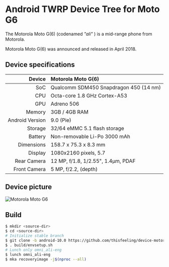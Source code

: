 # Android TWRP Device Tree for Moto G6

The Motorola Moto G(6) (codenamed _"ali"_ ) is a mid-range phone from Motorola.

Motorola Moto G(6) was announced and released in April 2018.

## Device specifications

| Device          | Motorola Moto G(6)
| --------------: | :---------------------------------------------- 
| SoC             | Qualcomm SDM450 Snapdragon 450 (14 nm)
| CPU             | Octa-core 1.8 GHz Cortex-A53
| GPU             | Adreno 506
| Memory          | 3GB / 4GB RAM
| Android Version | 9.0 (Pie)
| Storage         | 32/64 eMMC 5.1 flash storage
| Battery         | Non-removable Li-Po 3000 mAh
| Dimensions      | 158.7 x 75.3 x 8.3 mm
| Display         | 1080x2160 pixels, 5.7
| Rear Camera     | 12 MP, f/1.8, 1/2.55", 1.4µm, PDAF
| Front Camera    | 5 MP, f/2.2, (depth)

## Device picture

![Motorola Moto G6](https://brmotorola.vteximg.com.br/arquivos/ids/159972-700-700/01-moto-g6-indigo.png "Motorola Moto G6")


## Build


```bash
$ mkdir <source-dir>
$ cd <source-dir>
# Initialize stable branch
$ git clone -b android-10.0 https://github.com/thisfeeling/device-motorola-ali-twrp.git device/motorola/ali -j$(nproc --all) --no-tags 
$ . build/envsetup.sh
# Lunch only omni_ali-eng
$ lunch omni_ali-eng
$ mka recoveryimage -j$(nproc --all)
```
